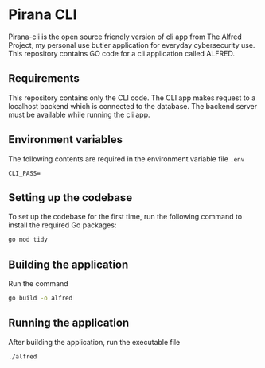 # Pirana CLI
Pirana-cli is the open source friendly version of cli app from The Alfred Project, my personal use butler application for everyday cybersecurity use. This repository contains GO code for a cli application called ALFRED.

## Requirements
This repository contains only the CLI code. The CLI app makes request to a localhost backend which is connected to the database. The backend server must be available while running the cli app.

## Environment variables
The following contents are required in the environment variable file `.env`
```
CLI_PASS=
```

## Setting up the codebase
To set up the codebase for the first time, run the following command to install the required Go packages:
```sh
go mod tidy
```

## Building the application
Run the command
```sh
go build -o alfred
```

## Running the application
After building the application, run the executable file
```sh
./alfred
```